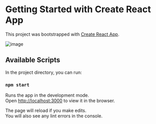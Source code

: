 # Getting Started with Create React App

This project was bootstrapped with [Create React App](https://github.com/facebook/create-react-app).

![image](/images/shopify_giphy.gif)

## Available Scripts

In the project directory, you can run:

### `npm start`

Runs the app in the development mode.\
Open [http://localhost:3000](http://localhost:3000) to view it in the browser.

The page will reload if you make edits.\
You will also see any lint errors in the console.
